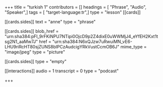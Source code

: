 +++
title = "turkish 1"
contributors = []
headings = [ "Phrase", "Audio", "Speaker",]
tags = [ "target-language:tr",]
type = "lesson"
[[cards]]

[[cards.sides]]
text = "anne"
type = "phrase"

[[cards.sides]]
blob_href = "urn:sha384:pFI_9rFKiNPU7NTipi0OjcD9p2Z4dixE0uWWMjJ4_eYfEH2Kxt1tsg2N1_aaMw7J"
href = "urn:sha384:N6xQJzw7uRwuiMN_vE6-LHU9riRcHT80sjZUNS8bIPCzAudcigYRkVustCcmOB6J"
mime_type = "image/jpeg"
type = "picture"

[[cards.sides]]
type = "empty"

[[interactions]]
audio = 1
transcript = 0
type = "podcast"

+++
